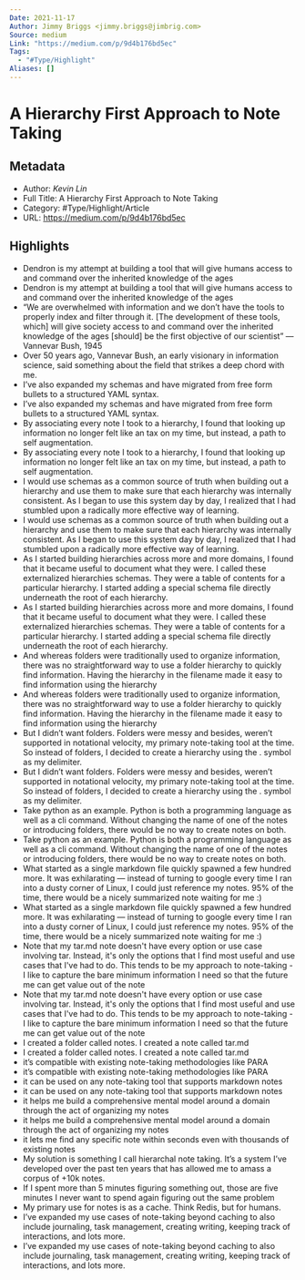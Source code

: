 ```yaml
---
Date: 2021-11-17
Author: Jimmy Briggs <jimmy.briggs@jimbrig.com>
Source: medium
Link: "https://medium.com/p/9d4b176bd5ec"
Tags:
  - "#Type/Highlight"
Aliases: []
---
```


# A Hierarchy First Approach to Note Taking

## Metadata

* Author: *Kevin Lin*
* Full Title: A Hierarchy First Approach to Note Taking
* Category: #Type/Highlight/Article
* URL: https://medium.com/p/9d4b176bd5ec

## Highlights

* Dendron is my attempt at building a tool that will give humans access to and command over the inherited knowledge of the ages
* Dendron is my attempt at building a tool that will give humans access to and command over the inherited knowledge of the ages
* “We are overwhelmed with information and we don’t have the tools to properly index and filter through it. \[The development of these tools, which\] will give society access to and command over the inherited knowledge of the ages \[should\] be the first objective of our scientist” — Vannevar Bush, 1945
* Over 50 years ago, Vannevar Bush, an early visionary in information science, said something about the field that strikes a deep chord with me.
* I’ve also expanded my schemas and have migrated from free form bullets to a structured YAML syntax.
* I’ve also expanded my schemas and have migrated from free form bullets to a structured YAML syntax.
* By associating every note I took to a hierarchy, I found that looking up information no longer felt like an tax on my time, but instead, a path to self augmentation.
* By associating every note I took to a hierarchy, I found that looking up information no longer felt like an tax on my time, but instead, a path to self augmentation.
* I would use schemas as a common source of truth when building out a hierarchy and use them to make sure that each hierarchy was internally consistent. As I began to use this system day by day, I realized that I had stumbled upon a radically more effective way of learning.
* I would use schemas as a common source of truth when building out a hierarchy and use them to make sure that each hierarchy was internally consistent. As I began to use this system day by day, I realized that I had stumbled upon a radically more effective way of learning.
* As I started building hierarchies across more and more domains, I found that it became useful to document what they were. I called these externalized hierarchies schemas. They were a table of contents for a particular hierarchy. I started adding a special schema file directly underneath the root of each hierarchy.
* As I started building hierarchies across more and more domains, I found that it became useful to document what they were. I called these externalized hierarchies schemas. They were a table of contents for a particular hierarchy. I started adding a special schema file directly underneath the root of each hierarchy.
* And whereas folders were traditionally used to organize information, there was no straightforward way to use a folder hierarchy to quickly find information. Having the hierarchy in the filename made it easy to find information using the hierarchy
* And whereas folders were traditionally used to organize information, there was no straightforward way to use a folder hierarchy to quickly find information. Having the hierarchy in the filename made it easy to find information using the hierarchy
* But I didn’t want folders. Folders were messy and besides, weren’t supported in notational velocity, my primary note-taking tool at the time. So instead of folders, I decided to create a hierarchy using the . symbol as my delimiter.
* But I didn’t want folders. Folders were messy and besides, weren’t supported in notational velocity, my primary note-taking tool at the time. So instead of folders, I decided to create a hierarchy using the . symbol as my delimiter.
* Take python as an example. Python is both a programming language as well as a cli command. Without changing the name of one of the notes or introducing folders, there would be no way to create notes on both.
* Take python as an example. Python is both a programming language as well as a cli command. Without changing the name of one of the notes or introducing folders, there would be no way to create notes on both.
* What started as a single markdown file quickly spawned a few hundred more. It was exhilarating — instead of turning to google every time I ran into a dusty corner of Linux, I could just reference my notes. 95% of the time, there would be a nicely summarized note waiting for me :)
* What started as a single markdown file quickly spawned a few hundred more. It was exhilarating — instead of turning to google every time I ran into a dusty corner of Linux, I could just reference my notes. 95% of the time, there would be a nicely summarized note waiting for me :)
* Note that my tar.md note doesn't have every option or use case involving tar. Instead, it's only the options that I find most useful and use cases that I've had to do. This tends to be my approach to note-taking - I like to capture the bare minimum information I need so that the future me can get value out of the note
* Note that my tar.md note doesn't have every option or use case involving tar. Instead, it's only the options that I find most useful and use cases that I've had to do. This tends to be my approach to note-taking - I like to capture the bare minimum information I need so that the future me can get value out of the note
* I created a folder called notes. I created a note called tar.md
* I created a folder called notes. I created a note called tar.md
* it’s compatible with existing note-taking methodologies like PARA
* it’s compatible with existing note-taking methodologies like PARA
* it can be used on any note-taking tool that supports markdown notes
* it can be used on any note-taking tool that supports markdown notes
* it helps me build a comprehensive mental model around a domain through the act of organizing my notes
* it helps me build a comprehensive mental model around a domain through the act of organizing my notes
* it lets me find any specific note within seconds even with thousands of existing notes
* My solution is something I call hierarchal note taking. It’s a system I’ve developed over the past ten years that has allowed me to amass a corpus of +10k notes.
* If I spent more than 5 minutes figuring something out, those are five minutes I never want to spend again figuring out the same problem
* My primary use for notes is as a cache. Think Redis, but for humans.
* I’ve expanded my use cases of note-taking beyond caching to also include journaling, task management, creating writing, keeping track of interactions, and lots more.
* I’ve expanded my use cases of note-taking beyond caching to also include journaling, task management, creating writing, keeping track of interactions, and lots more.
